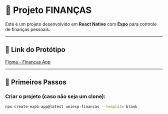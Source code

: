# 📱 Projeto FINANÇAS

Este é um projeto desenvolvido em **React Native** com **Expo** para controle de finanças pessoais.

---

## 🔗 Link do Protótipo

[Figma - Finanças App](https://www.figma.com/design/JxABSe4TIhANXi3bVhngGw/Finan%C3%A7as-App?node-id=0-1&t=fwFkfVTqzfpufxNg-1)

---

## 🚀 Primeiros Passos

### Criar o projeto (caso não seja um clone):

```bash
npx create-expo-app@latest uniesp-financas --template blank
